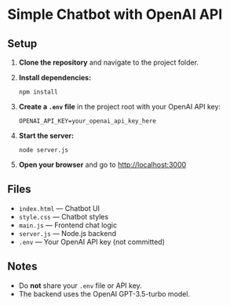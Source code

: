 # Simple Chatbot with OpenAI API

## Setup

1. **Clone the repository** and navigate to the project folder.

2. **Install dependencies:**
   ```
   npm install
   ```

3. **Create a `.env` file** in the project root with your OpenAI API key:
   ```
   OPENAI_API_KEY=your_openai_api_key_here
   ```

4. **Start the server:**
   ```
   node server.js
   ```

5. **Open your browser** and go to [http://localhost:3000](http://localhost:3000)

## Files
- `index.html` — Chatbot UI
- `style.css` — Chatbot styles
- `main.js` — Frontend chat logic
- `server.js` — Node.js backend
- `.env` — Your OpenAI API key (not committed)

## Notes
- Do **not** share your `.env` file or API key.
- The backend uses the OpenAI GPT-3.5-turbo model. 